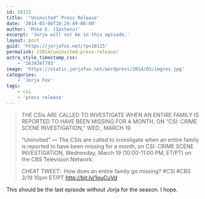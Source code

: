 ```yaml
---
id: 10115
title: '"Uninvited" Press Release'
date: '2014-03-08T10:29:49-08:00'
author: 'Mika E. (Ipstenu)'
excerpt: 'Jorja will not be in this episode.'
layout: post
guid: 'https://jorjafox.net/?p=10115'
permalink: /2014/uninvited-press-release/
astra_style_timestamp_css:
    - '1634347793'
image: 'https://static.jorjafox.net/wordpress/2014/03/imgres.jpg'
categories:
    - 'Jorja Fox'
tags:
    - csi
    - 'press release'
---
```


<blockquote>THE CSIs ARE CALLED TO INVESTIGATE WHEN AN ENTIRE FAMILY IS REPORTED TO HAVE BEEN MISSING FOR A MONTH, ON “CSI: CRIME SCENE INVESTIGATION,” WED., MARCH 19

"Uninvited" — The CSIs are called to investigate when an entire family is reported to have been missing for a month, on CSI: CRIME SCENE INVESTIGATION, Wednesday, March 19 (10:00-11:00 PM, ET/PT) on the CBS Television Network.

CHEAT TWEET:  How does an entire family go missing? #CSI #CBS 3/19 10pm ET/PT <a href="http://bit.ly/1ouCuVd">http://bit.ly/1ouCuVd</a></blockquote>
This should be the last episode without Jorja for the season. I hope.
